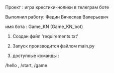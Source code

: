 Проект : игра крестики-нолики в телеграм боте 

Выполнил работу: Федин Вячеслав Валерьевич

имя бота : Game_KN (Game_KN_bot)

1. Создан файл 'requirements.txt' 

2. Запуск производится файлом main.py

3. доступные команды :

/hello , /start, /game
